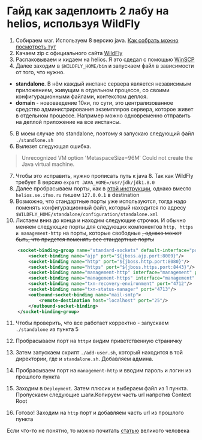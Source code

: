 # Гайд как задеплоить 2 лабу на helios, используя WildFly
1.  Собираем war. Используем 8 версию java. [Как собрать можно посмотреть тут]( https://github.com/AppLoidx/Web-Development-Cheats/blob/master/itmo-university/%D0%94%D0%B5%D0%BF%D0%BB%D0%BE%D0%B8%D0%BC%20%D0%BB%D0%B0%D0%B1%D1%83%20%D0%BD%D0%B0%20%D1%85%D0%B5%D0%BB%D0%B8%D0%BE%D1%81%20%D1%87%D0%B5%D1%80%D0%B5%D0%B7%20%D0%BF%D1%83%D1%82%D1%82%D0%B8.pdf)
2.  Качаем zip с официального сайта [WildFly](https://www.wildfly.org/downloads/)
3.  Распаковываем и кидаем на helios. Я это сдедал с помощью [WinSCP](https://winscp.net/eng/download.php)
4.  Далее заходим в `$WILDFLY_HOME/bin` и запускаем файл в зависимости от того, что нужно. 
* **standalone**. В нём каждый инстанс сервера является независимым приложением, живущим в отдельном процессе, со своими конфигурационными файлами, контекстом деплоя.
* **domain** - нововведение 10ки, по сути, это централизованное средство администрирования  экземпляров сервера, которое живет в отдельном процессе. Например можно одновременно отправить на  деплой приложение на все инстансы. 
5.  В моем случае это standalone, поэтому я запускаю следующий файл `./standlone.sh`
6.  Вылезет следующая ошибка. 
> Unrecognized VM option 'MetaspaceSize=96M'
Could not create the Java virtual machine.
7. Чтобы это исправить, нужно прописать путь к java 8. Так как WildFly требует 8 версию
`export JAVA_HOME=/usr/jdk/jdk1.8.0`
8. Далее пробрасываем порты, как в [этой инструкции]( https://github.com/AppLoidx/Web-Development-Cheats/blob/master/itmo-university/%D0%94%D0%B5%D0%BF%D0%BB%D0%BE%D0%B8%D0%BC%20%D0%BB%D0%B0%D0%B1%D1%83%20%D0%BD%D0%B0%20%D1%85%D0%B5%D0%BB%D0%B8%D0%BE%D1%81%20%D1%87%D0%B5%D1%80%D0%B5%D0%B7%20%D0%BF%D1%83%D1%82%D1%82%D0%B8.pdf), однако вместо `helios.se.ifmo.ru` пишем `127.0.0.1` в destination
9. Возможно, что стандартные порты уже используются, тогда надо поменять конфигурационный файл, который находится по адресу 
`$WILDFLY_HOME/standalone/configuration/standalone.xml`
1. Листаем вниз до конца и находим следующие строчки. И обычно меняем следующие порты для следующих компонентов
`http, https и management-http` на порты, которые свободные ~~, однако может быть, что придется поменять все стандартные порты~~
```xml
    <socket-binding-group name="standard-sockets" default-interface="public" port-offset="${jboss.socket.binding.port-offset:0}">
        <socket-binding name="ajp" port="${jboss.ajp.port:8009}"/>
        <socket-binding name="http" port="${jboss.http.port:8080}"/>
        <socket-binding name="https" port="${jboss.https.port:8443}"/>
        <socket-binding name="management-http" interface="management" port="${jboss.management.http.port:9990}"/>
        <socket-binding name="management-https" interface="management" port="${jboss.management.https.port:9993}"/>
        <socket-binding name="txn-recovery-environment" port="4712"/>
        <socket-binding name="txn-status-manager" port="4713"/>
        <outbound-socket-binding name="mail-smtp">
            <remote-destination host="localhost" port="25"/>
        </outbound-socket-binding>
    </socket-binding-group>
```
11. Чтобы проверить, что все работает корректно - запускаем `./standalone` из пункта 5

12. Пробраcываем порт на `http`и видим приветственную страничку
13. Затем запускаем скрипт `./add-user.sh`, который находится в той директории, где и `standalone.sh`. Добавляем админа.
13. Пробраcываем порт на `management-http` и вводим пароль и логин из прошлого пункта
14. Заходим в `Deployment`. Затем плюсик и выбераем файл из 1 пункта. Пропускаем следующие шаги.Копируем часть url напротив Context Root
15. Готово! Заходим на `http` порт и добавляем часть url из прошлого пункта

Если что-то не понятно, то можно почитать [статью](https://www.tune-it.ru/web/bleizard/blog/-/blogs/%D1%83%D1%81%D1%82%D0%B0%D0%BD%D0%BE%D0%B2%D0%BA%D0%B0-wildfly-10?_com_liferay_blogs_web_portlet_BlogsPortlet_redirect=https%3A%2F%2Fwww.tune-it.ru%2Fweb%2Fbleizard%2Fblog%3Fp_p_id%3Dcom_liferay_blogs_web_portlet_BlogsPortlet%26p_p_lifecycle%3D0%26p_p_state%3Dnormal%26p_p_mode%3Dview%26p_r_p_tag%3Dwildfly%26_com_liferay_blogs_web_portlet_BlogsPortlet_cur%3D1%26_com_liferay_blogs_web_portlet_BlogsPortlet_delta%3D10) великого человека